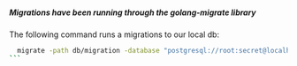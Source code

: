 ##### Migrations have been running through the _golang-migrate_ library

The following command runs a migrations to our local db:

````bash 
  migrate -path db/migration -database "postgresql://root:secret@localhost:5432/simple_bank?sslmode=disable" -verbose up
```
